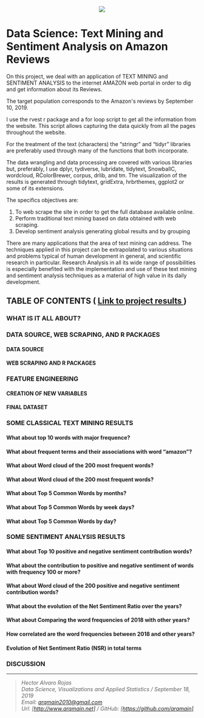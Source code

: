 <p align="center">
<img  src="http://arqmain.net/Researches/Researchs/Amazon_Reviews/images/amazon1.gif">
</p>

 # Data Science: Text Mining and Sentiment Analysis on Amazon Reviews 

On this project, we deal with an application of TEXT MINING and SENTIMENT ANALYSIS to the internet AMAZON web portal in order to dig and get information about its Reviews.

The target population corresponds to the Amazon's reviews by September 10, 2019.

I use the rvest r package and a for loop script to get all the information from the website. This script allows capturing the data quickly from all the pages throughout the website.

For the treatment of the text (characters) the “stringr” and “tidyr” libraries are preferably used through many of the functions that both incorporate.

The data wrangling and data processing are covered with various libraries but, preferably, I use dplyr, tydiverse, lubridate, tidytext, SnowballC, wordcloud, RColorBrewer, corpus,  drlib, and tm. The visualization of the results is generated through tidytext, gridExtra, hrbrthemes, ggplot2 or some of its extensions.

The specifics objectives are:
1) To web scrape the site in order to get the full database available online.
2) Perform traditional text mining based on data obtained with web scraping.
3) Develop sentiment analysis generating global results and by grouping

There are many applications that the area of text mining can address. The techniques applied in this project can be extrapolated to various situations and problems typical of human development in general, and scientific research in particular. Research Analysis in all its wide range of possibilities is especially benefited with the implementation and use of these text mining and sentiment analysis techniques as a material of high value in its daily development.

## TABLE OF CONTENTS   (  [  Link to project results ]( http://arqmain.net/Researches/Researchs/Amazon_Reviews/AMAZON_Reviews.html))

### WHAT IS IT ALL ABOUT?

### DATA SOURCE, WEB SCRAPING, AND R PACKAGES
#### DATA SOURCE
#### WEB SCRAPING AND R PACKAGES

### FEATURE ENGINEERING
#### CREATION OF NEW VARIABLES
#### FINAL DATASET

### SOME CLASSICAL TEXT MINING RESULTS
#### What about top 10 words with major frequence?
#### What about frequent terms and their associations with word “amazon”?
#### What about Word cloud of the 200 most frequent words?
#### What about Word cloud of the 200 most frequent words?
#### What about Top 5 Common Words by months?
#### What about Top 5 Common Words by week days?
#### What about Top 5 Common Words by day?

### SOME SENTIMENT ANALYSIS RESULTS
#### What about Top 10 positive and negative sentiment contribution words?
#### What about the contribution to positive and negative sentiment of words with frequency 100 or more?
#### What about Word cloud of the 200 positive and negative sentiment contribution words?
#### What about the evolution of the Net Sentiment Ratio over the years?
#### What about Comparing the word frequencies of 2018 with other years?
#### How correlated are the word frequencies between 2018 and other years?
#### Evolution of Net Sentiment Ratio (NSR) in total terms

### DISCUSSION

<hr>

><i>Hector Alvaro Rojas<br>
>Data Science, Visualizations and Applied Statistics / September 18, 2019<br>
>Email: <arqmain2010@gmail.com> <br>
>Url: [http://www.arqmain.net]   /   GitHub: [https://github.com/arqmain]</i>
